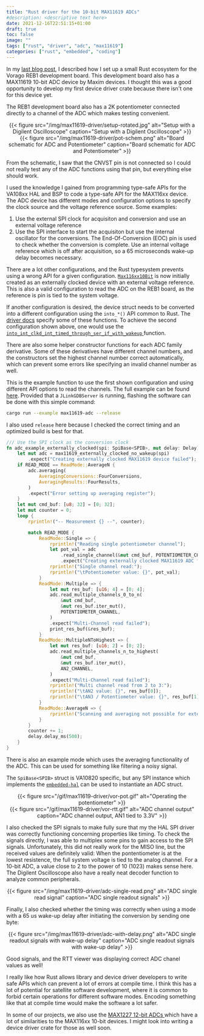 ```yaml
---
title: "Rust driver for the 10-bit MAX11619 ADCs"
#description: <descriptive text here>
date: 2021-12-16T22:51:15+01:00
draft: true
toc: false
image: ""
tags: ["rust", "driver", "adc", "max11619"]
categories: ["rust", "embedded", "coding"]
---
```


In my [last blog post](https://robamu.github.io/post/rust-ecosystem/), I described how I set up a
small Rust ecosystem for the Vorago REB1 development board. This development board also
has a MAX11619 10-bit ADC device by Maxim devices. I thought this was a good opportunity
to develop my first device driver crate because there isn't one for this device yet.

The REB1 development board also has a 2K potentiometer connected directly to a channel of the ADC
which makes testing convenient.

<center>
{{< figure
	src="/img/max11619-driver/setup-rotated.jpg"
	alt="Setup with a Digilent Oscilloscope"
	caption="Setup with a Digilent Oscilloscope"
>}}
</center>

<center>
{{< figure
	src="/img/max11619-driver/pot-schem.png"
	alt="Board schematic for ADC and Potentiometer"
	caption="Board schematic for ADC and Potentiometer"
>}}
</center>

From the schematic, I saw that the CNVST pin is not connected so I could not really test
any of the ADC functions using that pin, but everything else should work.

I used the knowledge I gained from programming type-safe APIs for the VA108xx HAL and BSP to
code a type-safe API for the MAX116xx device. The ADC device has different modes and configuration
options to specify the clock source and the voltage reference source. Some examples:

1. Use the external SPI clock for acquisiton and conversion and use an external voltage reference
2. Use the SPI interface to start the acquisiton but use the internal oscillator for the conversions.
   The End-Of-Conversion (EOC) pin is used to check whether the conversion is complete.
   Use an internal voltage reference which is off after acquisition, so a 65 microseconds wake-up
   delay becomes necessary.

There are a lot other configurations, and the Rust typesystem prevents using a wrong API for a
given configuration. [`Max116xx10Bit`](https://docs.rs/max116xx-10bit/latest/max116xx_10bit/struct.Max116xx10Bit.html)
is now initially created as an externally clocked device with an external voltage reference.
This is also a valid configuration to read the ADC on the REB1 board,
as the reference is pin is tied to the system voltage.

If another configuration is desired, the device struct needs to be converted into a different
configuration using the `into_*()` API common to Rust. The [driver docs](https://docs.rs/max116xx-10bit/latest/max116xx_10bit/)
specify some of these functions. To achieve the second configuration shown above, one would
use the [`into_int_clkd_int_timed_through_ser_if_with_wakeup`
](https://docs.rs/max116xx-10bit/latest/max116xx_10bit/struct.Max116xx10Bit.html#method.into_int_clkd_int_timed_through_ser_if_with_wakeup)
function.

There are also some helper constructor functions for each ADC family derivative. Some of these
derivatives have different channel numbers, and the constructors set the highest channel number
correct automatically, which can prevent some errors like specifying an invalid channel number
as well.

This is the example function to use the first shown configuration and using different API
options to read the channels. The full example can be found
[here](https://egit.irs.uni-stuttgart.de/rust/vorago-reb1/src/branch/main/examples/max11619-adc.rs).
Provided that a `JLinkGDBServer` is running, flashing the software can be done with this simple
command:

```sh
cargo run --example max11619-adc --release
```

I also used `release` here because I checked the correct timing and an optimized build is best for
that.

```rs
/// Use the SPI clock as the conversion clock
fn adc_example_externally_clocked(spi: SpiBase<SPIB>, mut delay: Delay) -> ! {
    let mut adc = max11619_externally_clocked_no_wakeup(spi)
        .expect("Creating externally clocked MAX11619 device failed");
    if READ_MODE == ReadMode::AverageN {
        adc.averaging(
            AveragingConversions::FourConversions,
            AveragingResults::FourResults,
        )
        .expect("Error setting up averaging register");
    }
    let mut cmd_buf: [u8; 32] = [0; 32];
    let mut counter = 0;
    loop {
        rprintln!("-- Measurement {} --", counter);

        match READ_MODE {
            ReadMode::Single => {
                rprintln!("Reading single potentiometer channel");
                let pot_val = adc
                    .read_single_channel(&mut cmd_buf, POTENTIOMETER_CHANNEL)
                    .expect("Creating externally clocked MAX11619 ADC failed");
                rprintln!("Single channel read:");
                rprintln!("\tPotentiometer value: {}", pot_val);
            }
            ReadMode::Multiple => {
                let mut res_buf: [u16; 4] = [0; 4];
                adc.read_multiple_channels_0_to_n(
                    &mut cmd_buf,
                    &mut res_buf.iter_mut(),
                    POTENTIOMETER_CHANNEL,
                )
                .expect("Multi-Channel read failed");
                print_res_buf(&res_buf);
            }
            ReadMode::MultipleNToHighest => {
                let mut res_buf: [u16; 2] = [0; 2];
                adc.read_multiple_channels_n_to_highest(
                    &mut cmd_buf,
                    &mut res_buf.iter_mut(),
                    AN2_CHANNEL,
                )
                .expect("Multi-Channel read failed");
                rprintln!("Multi channel read from 2 to 3:");
                rprintln!("\tAN2 value: {}", res_buf[0]);
                rprintln!("\tAN3 / Potentiometer value: {}", res_buf[1]);
            }
            ReadMode::AverageN => {
                rprintln!("Scanning and averaging not possible for externally clocked mode");
            }
        }
        counter += 1;
        delay.delay_ms(500);
    }
}
```

There is also an example mode which uses the averaging functionality of the ADC. This can be used
for something like filtering a noisy signal.

The `SpiBase<SPIB>` struct is VA10820 specific, but any SPI instance which implements the
[`embedded-hal`](https://docs.rs/embedded-hal/latest/embedded_hal/) can be used to
instantiate an ADC struct.

<center>
{{< figure
	src="/gif/max11619-driver/vor-pot.gif"
	alt="Operating the potentiometer"
>}}
</center>

<center>
{{< figure
	src="/gif/max11619-driver/vor-rtt.gif"
	alt="ADC channel output"
	caption="ADC channel output, AN1 tied to 3.3V"
>}}
</center>

I also checked the SPI signals to make fully sure that my the HAL SPI driver was correctly
functioning concerning properties like timing. To check the signals directly, I was able to
multiplex some pins to gain access to the SPI signals. Unfortunately, this did not really work for
the MISO line, but the received values are
definitely valid: When the pontentiometer is at the lowest resistence, the full system voltage
is tied to the analog channel. For a 10-bit ADC, a value close to 2 to the power of 10 (1023)
makes sense here. The Digilent Oscilloscope also have a really neat decoder function
to analyze common peripherals.

<center>
{{< figure
	src="/img/max11619-driver/adc-single-read.png"
	alt="ADC single read signal"
	caption="ADC single readout signals"
>}}
</center>

Finally, I also checked whether the timing was correctly when using a mode with a 65 us
wake-up delay after initiating the conversion by sending one byte:

<center>
{{< figure
	src="/img/max11619-driver/adc-with-delay.png"
	alt="ADC single readout signals with wake-up delay"
	caption="ADC single readout signals with wake-up delay"
>}}
</center>

Good signals, and the RTT viewer was displaying correct ADC chanel values as well!

I really like how Rust allows library and device driver developers to write safe APIs which can
prevent a lot of errors at compile time. I think this has a lot of potential for satellite
software development, where it is common to forbid certain operations for different software modes.
Encoding something like that at compile time would make the software a lot safer.

In some of our projects, we also use the [MAX1227 12-bit ADCs
](https://www.maximintegrated.com/en/products/analog/data-converters/analog-to-digital-converters/MAX1227.html)
which have a lot of similarities to the MAX116xx 10-bit devices. I might look into writing
a device driver crate for those as well soon.
